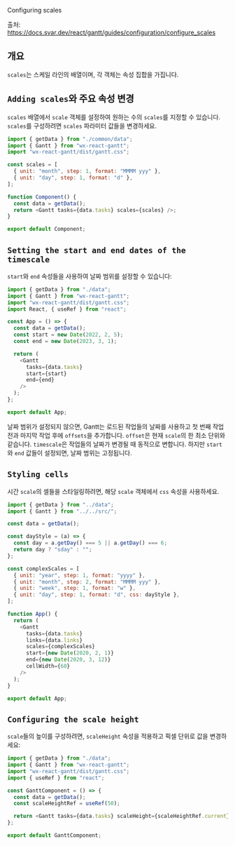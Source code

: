 Configuring scales

출처: https://docs.svar.dev/react/gantt/guides/configuration/configure_scales

## 개요

`scales`는 스케일 라인의 배열이며, 각 객체는 속성 집합을 가집니다.

## `Adding scales`와 주요 속성 변경

`scales` 배열에서 `scale` 객체를 설정하여 원하는 수의 `scales`를 지정할 수 있습니다. `scales`를 구성하려면 `scales` 파라미터 값들을 변경하세요.

```javascript
import { getData } from "./common/data";
import { Gantt } from "wx-react-gantt";
import "wx-react-gantt/dist/gantt.css";

const scales = [
  { unit: "month", step: 1, format: "MMMM yyy" },
  { unit: "day", step: 1, format: "d" },
];

function Component() {
  const data = getData();
  return <Gantt tasks={data.tasks} scales={scales} />;
}

export default Component;
```

## `Setting the start and end dates of the timescale`

`start`와 `end` 속성들을 사용하여 날짜 범위를 설정할 수 있습니다:

```javascript
import { getData } from "./data";
import { Gantt } from "wx-react-gantt";
import "wx-react-gantt/dist/gantt.css";
import React, { useRef } from "react";

const App = () => {
  const data = getData();
  const start = new Date(2022, 2, 5);
  const end = new Date(2023, 3, 1);

  return (
    <Gantt
      tasks={data.tasks}
      start={start}
      end={end}
    />
  );
};

export default App;
```

날짜 범위가 설정되지 않으면, Gantt는 로드된 작업들의 날짜를 사용하고 첫 번째 작업 전과 마지막 작업 후에 `offsets`을 추가합니다. `offset`은 현재 `scale`의 한 최소 단위와 같습니다. `timescale`은 작업들의 날짜가 변경될 때 동적으로 변합니다. 하지만 `start`와 `end` 값들이 설정되면, 날짜 범위는 고정됩니다.

## `Styling cells`

시간 `scale`의 셀들을 스타일링하려면, 해당 `scale` 객체에서 `css` 속성을 사용하세요.

```javascript
import { getData } from "../data";
import { Gantt } from "../../src/";

const data = getData();

const dayStyle = (a) => {
  const day = a.getDay() === 5 || a.getDay() === 6;
  return day ? "sday" : "";
};

const complexScales = [
  { unit: "year", step: 1, format: "yyyy" },
  { unit: "month", step: 2, format: "MMMM yyy" },
  { unit: "week", step: 1, format: "w" },
  { unit: "day", step: 1, format: "d", css: dayStyle },
];

function App() {
  return (
    <Gantt
      tasks={data.tasks}
      links={data.links}
      scales={complexScales}
      start={new Date(2020, 2, 1)}
      end={new Date(2020, 3, 12)}
      cellWidth={60}
    />
  );
}

export default App;
```

## `Configuring the scale height`

`scale`들의 높이를 구성하려면, `scaleHeight` 속성을 적용하고 픽셀 단위로 값을 변경하세요:

```javascript
import { getData } from "./data";
import { Gantt } from "wx-react-gantt";
import "wx-react-gantt/dist/gantt.css";
import { useRef } from "react";

const GanttComponent = () => {
  const data = getData();
  const scaleHeightRef = useRef(50);

  return <Gantt tasks={data.tasks} scaleHeight={scaleHeightRef.current} />;
};

export default GanttComponent;
```
